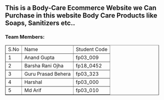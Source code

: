 <h2>This is a Body-Care Ecommerce Website we Can Purchase in this website Body Care Products like Soaps, Sanitizers etc..</h2>


<h3>Team Members:</h3>
<table border="1">
<thead>
<tr>
<td>S.No</td>
<td>Name</td>
<td>Student Code</td>
</tr>
</thead>
<tbody>
<tr>
<td>1</td>
<td>Anand Gupta</td>
<td>fp03_009</td>
</tr>
<tr>
<td>2</td>
<td>Barsha Rani Ojha</td>
<td>fp18_0452</td>
</tr>
<tr>
<td>3</td>
<td>Guru Prasad Behera</td>
<td>fp03_323</td>
</tr>
<tr>
<td>4</td>
<td>Harshal</td>
<td>fp03_000</td>
</tr>
<tr>
<td>5</td>
<td>Md Arif</td>
<td>fp03_010</td>
</tr>
</tbody>
</table>

